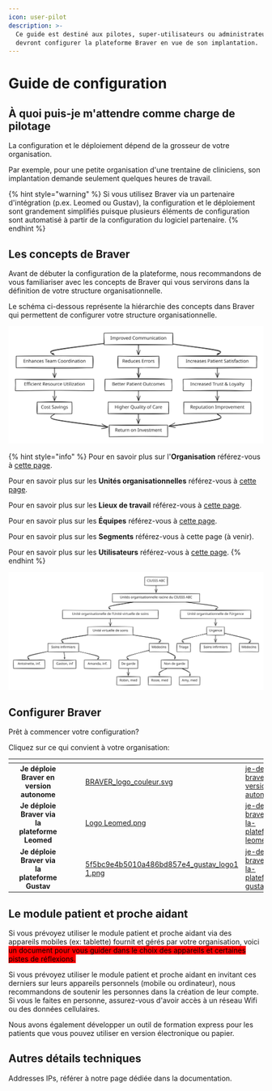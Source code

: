 ```yaml
---
icon: user-pilot
description: >-
  Ce guide est destiné aux pilotes, super-utilisateurs ou administrateurs qui
  devront configurer la plateforme Braver en vue de son implantation.
---
```


# Guide de configuration

## À quoi puis-je m'attendre comme charge de pilotage

La configuration et le déploiement dépend de la grosseur de votre organisation.&#x20;

Par exemple, pour une petite organisation d'une trentaine de cliniciens, son implantation demande seulement quelques heures de travail.

{% hint style="warning" %}
Si vous utilisez Braver via un partenaire d'intégration (p.ex. Leomed ou Gustav), la configuration et le déploiement sont grandement simplifiés puisque plusieurs éléments de configuration sont automatisé à partir de la configuration du logiciel partenaire.&#x20;
{% endhint %}

## Les concepts de Braver

Avant de débuter la configuration de la plateforme, nous recommandons de vous familiariser avec les concepts de Braver qui vous servirons dans la définition de votre structure organisationnelle.

Le schéma ci-dessous représente la hiérarchie des concepts dans Braver qui permettent de configurer votre structure organisationnelle.



<img src="../../.gitbook/assets/file.excalidraw.svg" alt="Structure organisationnelle dans Braver" class="gitbook-drawing">



{% hint style="info" %}
Pour en savoir plus sur l'**Organisation** référez-vous à [cette page](../organisation.md).

Pour en savoir plus sur les **Unités organisationnelles** référez-vous à [cette page](../unites-organisationelles/).

Pour en savoir plus sur les **Lieux de travail** référez-vous à [cette page](../lieux-de-travail/).

Pour en savoir plus sur les **Équipes** référez-vous à [cette page](../equipes/).

Pour en savoir plus sur les **Segments** référez-vous à cette page (à venir).

Pour en savoir plus sur les **Utilisateurs** référez-vous à [cette page](../utilisateurs/).
{% endhint %}







<img src="../../.gitbook/assets/file.excalidraw (2).svg" alt="Unité virtuelle de soins, Centre hospitalier" class="gitbook-drawing">

## Configurer Braver

Prêt à commencer votre configuration?

Cliquez sur ce qui convient à votre organisation:

<table data-view="cards"><thead><tr><th align="right"></th><th align="center"></th><th></th><th data-type="content-ref"></th><th data-type="content-ref"></th><th data-hidden data-card-cover data-type="files"></th><th data-hidden data-card-target data-type="content-ref"></th></tr></thead><tbody><tr><td align="right"></td><td align="center"><strong>Je déploie Braver en version autonome</strong></td><td></td><td></td><td></td><td><a href="../../.gitbook/assets/BRAVER_logo_couleur.svg">BRAVER_logo_couleur.svg</a></td><td><a href="je-deploie-braver-en-version-autonome.md">je-deploie-braver-en-version-autonome.md</a></td></tr><tr><td align="right"></td><td align="center"><strong>Je déploie Braver via la plateforme Leomed</strong></td><td></td><td></td><td></td><td><a href="../../.gitbook/assets/Logo Leomed.png">Logo Leomed.png</a></td><td><a href="je-deploie-braver-via-la-plateforme-leomed.md">je-deploie-braver-via-la-plateforme-leomed.md</a></td></tr><tr><td align="right"></td><td align="center"><strong>Je déploie Braver via la plateforme Gustav</strong></td><td></td><td></td><td></td><td><a href="../../.gitbook/assets/5f5bc9e4b5010a486bd857e4_gustav_logo1 1.png">5f5bc9e4b5010a486bd857e4_gustav_logo1 1.png</a></td><td><a href="je-deploie-braver-via-la-plateforme-gustav.md">je-deploie-braver-via-la-plateforme-gustav.md</a></td></tr></tbody></table>

## Le module patient et proche aidant

Si vous prévoyez utiliser le module patient et proche aidant via des appareils mobiles (ex: tablette) fournit et gérés par votre organisation, voici <mark style="background-color:red;">un document pour vous guider dans le choix des appareils et certaines pistes de réflexions.</mark>

Si vous prévoyez utiliser le module patient et proche aidant en invitant ces derniers sur leurs appareils personnels (mobile ou ordinateur), nous recommandons de soutenir les personnes dans la création de leur compte. Si vous le faites en personne, assurez-vous d'avoir accès à un réseau Wifi ou des données cellulaires.

Nous avons également développer un outil de formation express pour les patients que vous pouvez utiliser en version électronique ou papier.

## Autres détails techniques

Addresses IPs, référer à notre page dédiée dans la documentation.

